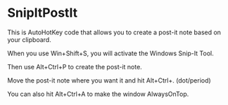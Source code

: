 # SnipItPostIt
This is AutoHotKey code that allows you to create a post-it note based on your clipboard.

When you use Win+Shift+S, you will activate the Windows Snip-It Tool.

Then use Alt+Ctrl+P to create the post-it note.

Move the post-it note where you want it and hit Alt+Ctrl+. (dot/period)

You can also hit Alt+Ctrl+A to make the window AlwaysOnTop.
